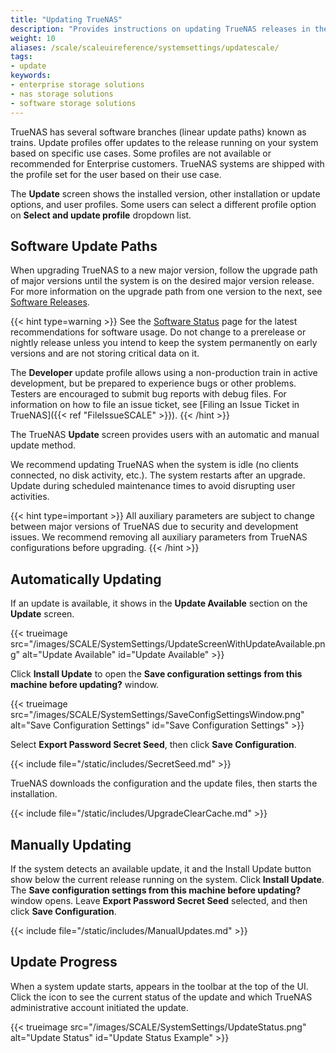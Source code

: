 ```yaml
---
title: "Updating TrueNAS"
description: "Provides instructions on updating TrueNAS releases in the UI."
weight: 10
aliases: /scale/scaleuireference/systemsettings/updatescale/
tags:
- update
keywords:
- enterprise storage solutions
- nas storage solutions
- software storage solutions
---
```


TrueNAS has several software branches (linear update paths) known as trains. 
Update profiles offer updates to the release running on your system based on specific use cases.
Some profiles are not available or recommended for Enterprise customers.
TrueNAS systems are shipped with the profile set for the user based on their use case.

The **Update** screen shows the installed version, other installation or update options, and user profiles.
Some users can select a different profile option on **Select and update profile** dropdown list.

## Software Update Paths

When upgrading TrueNAS to a new major version, follow the upgrade path of major versions until the system is on the desired major version release.
For more information on the upgrade path from one version to the next, see [Software Releases](https://www.truenas.com/docs/truenasupgrades/).

{{< hint type=warning >}}
See the [Software Status](https://www.truenas.com/software-status/) page for the latest recommendations for software usage.
Do not change to a prerelease or nightly release unless you intend to keep the system permanently on early versions and are not storing critical data on it.

The **Developer** update profile allows using a non-production train in active development, but be prepared to experience bugs or other problems.
Testers are encouraged to submit bug reports with debug files.
For information on how to file an issue ticket, see [Filing an Issue Ticket in TrueNAS]({{< ref "FileIssueSCALE" >}}).
{{< /hint >}}

The TrueNAS **Update** screen provides users with an automatic and manual update method.

We recommend updating TrueNAS when the system is idle (no clients connected, no disk activity, etc.).
The system restarts after an upgrade.
Update during scheduled maintenance times to avoid disrupting user activities.

{{< hint type=important >}}
All auxiliary parameters are subject to change between major versions of TrueNAS due to security and development issues.
We recommend removing all auxiliary parameters from TrueNAS configurations before upgrading.
{{< /hint >}}

## Automatically Updating

If an update is available, it shows in the **Update Available** section on the **Update** screen.

{{< trueimage src="/images/SCALE/SystemSettings/UpdateScreenWithUpdateAvailable.png" alt="Update Available" id="Update Available" >}}

Click **Install Update** to open the **Save configuration settings from this machine before updating?** window.

{{< trueimage src="/images/SCALE/SystemSettings/SaveConfigSettingsWindow.png" alt="Save Configuration Settings" id="Save Configuration Settings" >}}

Select **Export Password Secret Seed**, then click **Save Configuration**.

{{< include file="/static/includes/SecretSeed.md" >}}

TrueNAS downloads the configuration and the update files, then starts the installation.

{{< include file="/static/includes/UpgradeClearCache.md" >}}

## Manually Updating

If the system detects an available update, it and the Install Update button show below the current release running on the system.
Click **Install Update**. The **Save configuration settings from this machine before updating?** window opens.
Leave **Export Password Secret Seed** selected, and then click **Save Configuration**.

{{< include file="/static/includes/ManualUpdates.md" >}}

## Update Progress

When a system update starts, <span class="iconify" data-icon="ic:sharp-system-update-alt" style="font-size:150%;"></span> appears in the toolbar at the top of the UI.
Click the icon to see the current status of the update and which TrueNAS administrative account initiated the update.

{{< trueimage src="/images/SCALE/SystemSettings/UpdateStatus.png" alt="Update Status" id="Update Status Example" >}}
